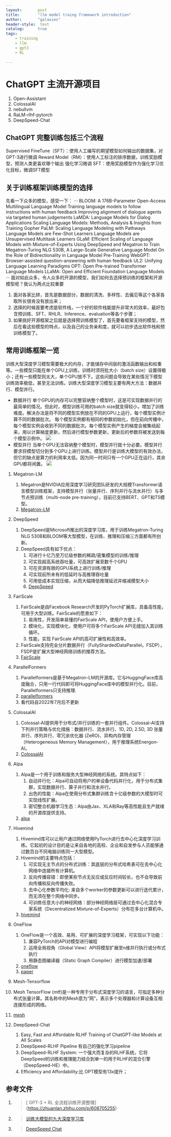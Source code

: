 ```yaml
---
layout:       post
title:        "llm model traing framework introduction"
author:       "galaxies"
header-style:  text
catalog:      true
tags:
    - training
    - llm
    - gpt3
    - RL
 
---
```


# ChatGPT 主流开源项目

1. Open-Assistant
2. ColossalAI
3. nebullvm
4. RaLM-rlhf-pytorch
5. DeepSpeed-Chat

## ChatGPT 完整训练包括三个流程
Supervised FineTune（SFT）：使用人工编写的期望模型如何输出的数据集，对GPT-3进行微调
Reward Model（RM）：使用人工标注的排序数据，训练奖励模型，预测人类更喜欢哪个输出
强化学习微调 SFT：使用奖励模型作为强化学习优化目标，微调SFT模型


## 关于训练框架训练模型的选择


先看一下众多的模型，感受一下：
···
BLOOM: A 176B-Parameter Open-Access Multilingual Language Model
Training language models to follow instructions with human feedback
Improving alignment of dialogue agents via targeted human judgements
LaMDA: Language Models for Dialog Applications
Scaling Language Models: Methods, Analysis & Insights from Training Gopher
PaLM: Scaling Language Modeling with Pathways
Language Models are Few-Shot Learners
Language Models are Unsupervised Multitask Learners
GLaM: Efficient Scaling of Language Models with Mixture-of-Experts
Using DeepSpeed and Megatron to Train Megatron-Turing NLG 530B, A Large-Scale Generative Language Model
On the Role of Bidirectionality in Language Model Pre-Training
WebGPT: Browser-assisted question-answering with human feedback
UL2: Unifying Language Learning Paradigms
OPT: Open Pre-trained Transformer Language Models
LLaMA: Open and Efficient Foundation Language Models
···
面对如此众多，令人众多的开源的模型，我们如何去选择预训练的框架和开源模型呢？我认为两点比较重要
1. 面对各家比拼，首先是数据部分，数据的清洗、多样性、去偏见等这个各家各取所长很肯没有放出来；
2. 选择的时候首要考虑是软件栈，一个好的软件栈能提升非常大的效率，最好包含预训练、SFT、RHLR、Inference、evaluation等各个步骤；
3. 如果挑好开源框架之后就是选择预训练模型了，首先要看框架支持的模型，然后在看这些模型的特点，以及自己的业务亲和度，就可以初步选出软件栈和预训练模型了。

## 常用训练框架一览
训练大型深度学习模型需要极大的内存，才能储存中间层的激活函数输出和权重等。一些模型只能在单个GPU上训练，训练时须将批大小（batch size）设置得极小；还有一些模型则太大，单个GPU放不下。这些问题会导致在某些情况下模型训练效率极低，甚至无法训练。训练大型深度学习模型主要有两大方法：数据并行、模型并行。
* 数据并行
单个GPU的内存可以完整容纳整个模型时，这是可实现数据并行的最简单的情况。但此时，模型训练可用的batch size就变得较小，增加了训练难度。解决办法是将不同的模型实例放在不同的GPU上运行，每个模型实例计算不同的数据批次。 
每个模型实例都有相同的参数初始化，但在前向传播中，每个模型实例会收到不同的数据批次。每个模型实例产生的梯度会被集结起来，用以计算梯度更新，然后进行模型参数更新，更新后的参数将被发送到每个模型示例中。
![](/img/in-post/post-ai/training/data-parallism.png)
* 模型并行
当单个GPU无法容纳整个模型时，模型并行就十分必要。模型并行要求将模型切分到多个GPU上进行训练。模型并行是训练大模型的有效办法，但它的缺点是算力的利用率太低。因为同一时间只有一个GPU正在运行，其余GPU都将闲置。 
![](/img/in-post/post-ai/training/model-parallism.png)

1. Megatron-LM
   1. Megatron是NVIDIA应用深度学习研究团队研发的大规模Transformer语言模型训练框架，支持模型并行（张量并行、序列并行与流水并行）与多节点预训练（multi-node pre-training），目前已支持BERT、GPT和T5模型。
   2. [Megatron-LM](https://github.com/NVIDIA/Megatron-LM)
2. DeepSpeed
   1. DeepSpeed是Microsoft推出的深度学习库，用于训练Megatron-Turing NLG 530B和BLOOM等大型模型，在训练、推理和压缩三方面都有所创新。
   2. DeepSpeed具有如下优点：
      1. 可进行十亿乃至万亿级参数的稀疏/密集模型的训练/推理
      2. 可实现超高系统吞吐量，可高效扩展至数千个GPU
      3. 可在资源有限的GPU系统上进行训练/推理
      4. 可实现前所未有的低延时与高推理吞吐量
      5. 可用低成本实现压缩，从而大幅降低推理延迟并缩减模型大小
      6. [DeepSpeed](https://github.com/microsoft/DeepSpeed)
3. FairScale
   1. FairScale是由Facebook Research开发的PyTorch扩展库，具备高性能，可用于大型训练。FairScale的愿景如下：
      1. 易用性，开发简单易懂的FairScale API，使用户方便上手。
      2. 模块化，实现模块化，使用户可将多个FairScale API无缝加入其训练循环。
      3. 性能，实现 FairScale API的高可扩展性和高效率。
    2. FairScale支持完全分片数据并行（FullyShardedDataParallel，FSDP），FSDP是扩展大型神经网络训练的推荐方法。
    3. [FairScale](https://github.com/facebookresearch/fairscale)
4. ParallelFormers
    1. Parallelformers是基于Megatron-LM的开源库。它与HuggingFace库高度融合，只用一行代码即可将HuggingFace库中的模型并行化。目前，Parallelformers只支持推理.
    2. [parallelformers](https://github.com/tunib-ai/parallelformers)
    3. 看代码自2022年7月后不更新
5. ColossalAI
   1. Colossal-AI提供用于分布式/并行训练的一套并行组件。Colossal-AI支持下列并行策略与优化措施：数据并行、流水并行、1D, 2D, 2.5D, 3D 张量并行、序列并行、零冗余优化器 (ZeRO)、异构内存管理（Heterogeneous Memory Management），用于推理系统Energon-AI。
   2. [ColossalAI](https://github.com/hpcaitech/ColossalAI)
6. Alpa
   1. Alpa是一个用于训练和服务大型神经网络的系统。其特点如下：
      1. 自动并行化：Alpa可自动将用户的单设备代码并行化，用于分布式集群，实现数据并行、算子并行和流水并行。
      2. 出色的性能：Alpa在使用分布式集群训练含十亿级参数的大模型时可实现线性扩展。
      3. 密切整合机器学习生态：Alpa由Jax、XLA和Ray等高性能且生产就绪的开源库提供支持。
   2. [alpa](https://github.com/alpa-projects/alpa) 
7. Hivemind
   1. Hivemind库可以让用户通过网络使用PyTorch进行去中心化深度学习训练。它起初的设计目的是让来自各地的高校、企业和自发参与人员能够通过数百台不同电脑训练同一大型模型。
    2. Hivemind的主要特点包括： 
       1. 可实现无主节点的分布式训练：其底层的分布式哈希表可在去中心化网络中连接所有计算机。
       2. 反向传播容错：即使某些节点无反应或反应时间较长，也不会导致前向传播和反向传播失败。
       3. 去中心化参数平均化: 来自多个worker的参数更新可以进行迭代累计，而无须在整个网络中同步。
       4. 可训练任意大小的神经网络：部分神经网络层可通过去中心化混合专家系统（Decentralized Mixture-of-Experts）分布在多台计算机中。
    3. [hivemind](https://github.com/learning-at-home/hivemind)
8. OneFlow
   1. OneFlow是一个高效、易用、可扩展的深度学习框架，可实现以下功能：
      1. 兼容PyTorch的API对模型进行编程
      2. 运用全局视角（Global View）API将模型扩展至n维并行执行或分布式执行
      3. 用静态图编译器（Static Graph Compiler）进行模型加速/部署
    2. [oneflow](https://github.com/Oneflow-Inc/oneflow) 
    3. [paper](https://arxiv.org/abs/2110.15032)
9.  Mesh-Tensorflow
   1.  Mesh TensorFlow (mtf)是一种专用于分布式深度学习的语言，可指定多种分布式张量计算。其名称中的Mesh意为“网”，表示多个处理器和计算设备互相连接形成的网络。
   2.  [mesh](https://github.com/tensorflow/mesh) 

10. DeepSpeed-Chat
    1.  Easy, Fast and Affordable RLHF Training of ChatGPT-like Models at All Scales
    2.  DeepSpeed-RLHF Pipeline 有自己的强化学习pipeline
    3.  DeepSpeed-RLHF System: 一个强大而复杂的RLHF系统，它将DeepSpeed的训练和推理能力结合到单一的用于RLHF的混合引擎（DeepSpeed-HE）中。
    4. Efficiency and Affordability:比 OPT模型有13x提升；



## 参考文件

1.  > [ GPT-3 + RL 全流程训练开源整理]
   (https://zhuanlan.zhihu.com/p/608705255) 
2. > [训练大模型的九大深度学习库](https://blog.csdn.net/OneFlow_Official/article/details/127385341)
3. >[DeepSpeed Chat](https://github.com/microsoft/DeepSpeed/tree/master/blogs/deepspeed-chat)


   



